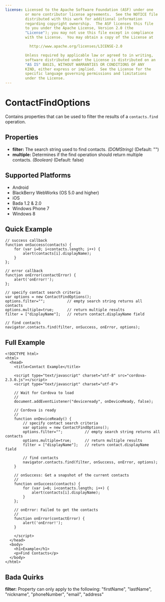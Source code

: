 ```yaml
---
license: Licensed to the Apache Software Foundation (ASF) under one
         or more contributor license agreements.  See the NOTICE file
         distributed with this work for additional information
         regarding copyright ownership.  The ASF licenses this file
         to you under the Apache License, Version 2.0 (the
         "License"); you may not use this file except in compliance
         with the License.  You may obtain a copy of the License at

           http://www.apache.org/licenses/LICENSE-2.0

         Unless required by applicable law or agreed to in writing,
         software distributed under the License is distributed on an
         "AS IS" BASIS, WITHOUT WARRANTIES OR CONDITIONS OF ANY
         KIND, either express or implied.  See the License for the
         specific language governing permissions and limitations
         under the License.
---
```


ContactFindOptions
==================

Contains properties that can be used to filter the results of a `contacts.find` operation.

Properties
----------

- __filter:__ The search string used to find contacts. _(DOMString)_ (Default: "")
- __multiple:__ Determines if the find operation should return multiple contacts. _(Boolean)_ (Default: false)


Supported Platforms
-------------------

- Android
- BlackBerry WebWorks (OS 5.0 and higher)
- iOS
- Bada 1.2 & 2.0
- Windows Phone 7
- Windows 8

Quick Example
-------------

	// success callback
    function onSuccess(contacts) {
		for (var i=0; i<contacts.length; i++) {
			alert(contacts[i].displayName);
		}
    };

	// error callback
    function onError(contactError) {
        alert('onError!');
    };

	// specify contact search criteria
    var options = new ContactFindOptions();
	options.filter="";			// empty search string returns all contacts
	options.multiple=true;		// return multiple results
	filter = ["displayName"];	// return contact.displayName field
	
	// find contacts
    navigator.contacts.find(filter, onSuccess, onError, options);

Full Example
------------

    <!DOCTYPE html>
    <html>
      <head>
        <title>Contact Example</title>

        <script type="text/javascript" charset="utf-8" src="cordova-2.3.0.js"></script>
        <script type="text/javascript" charset="utf-8">

        // Wait for Cordova to load
        //
        document.addEventListener("deviceready", onDeviceReady, false);

        // Cordova is ready
        //
        function onDeviceReady() {
			// specify contact search criteria
		    var options = new ContactFindOptions();
			options.filter="";			// empty search string returns all contacts
			options.multiple=true;		// return multiple results
			filter = ["displayName"];	// return contact.displayName field

			// find contacts
		    navigator.contacts.find(filter, onSuccess, onError, options);
        }
    
        // onSuccess: Get a snapshot of the current contacts
        //
		function onSuccess(contacts) {
			for (var i=0; i<contacts.length; i++) {
				alert(contacts[i].displayName);
			}
		};
    
        // onError: Failed to get the contacts
        //
        function onError(contactError) {
            alert('onError!');
        }

        </script>
      </head>
      <body>
        <h1>Example</h1>
        <p>Find Contacts</p>
      </body>
    </html>

Bada Quirks
-----------
__filter:__ Property can only apply to the following: "firstName", "lastName", "nickname", "phoneNumber", "email", "address"
